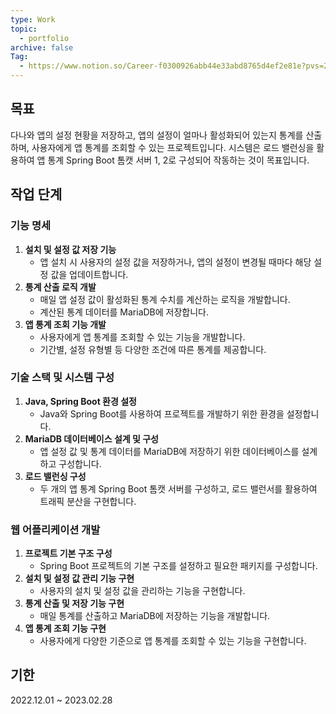 ```yaml
---
type: Work
topic:
  - portfolio
archive: false
Tag:
  - https://www.notion.so/Career-f0300926abb44e33abd8765d4ef2e81e?pvs=21
---
```

## 목표

다나와 앱의 설정 현황을 저장하고, 앱의 설정이 얼마나 활성화되어 있는지 통계를 산출하며, 사용자에게 앱 통계를 조회할 수 있는 프로젝트입니다. 시스템은 로드 밸런싱을 활용하여 앱 통계 Spring Boot 톰캣 서버 1, 2로 구성되어 작동하는 것이 목표입니다.

## 작업 단계

### 기능 명세

1. **설치 및 설정 값 저장 기능**
    - 앱 설치 시 사용자의 설정 값을 저장하거나, 앱의 설정이 변경될 때마다 해당 설정 값을 업데이트합니다.
2. **통계 산출 로직 개발**
    - 매일 앱 설정 값이 활성화된 통계 수치를 계산하는 로직을 개발합니다.
    - 계산된 통계 데이터를 MariaDB에 저장합니다.
3. **앱 통계 조회 기능 개발**
    - 사용자에게 앱 통계를 조회할 수 있는 기능을 개발합니다.
    - 기간별, 설정 유형별 등 다양한 조건에 따른 통계를 제공합니다.

### 기술 스택 및 시스템 구성

1. **Java, Spring Boot 환경 설정**
    - Java와 Spring Boot를 사용하여 프로젝트를 개발하기 위한 환경을 설정합니다.
2. **MariaDB 데이터베이스 설계 및 구성**
    - 앱 설정 값 및 통계 데이터를 MariaDB에 저장하기 위한 데이터베이스를 설계하고 구성합니다.
3. **로드 밸런싱 구성**
    - 두 개의 앱 통계 Spring Boot 톰캣 서버를 구성하고, 로드 밸런서를 활용하여 트래픽 분산을 구현합니다.

### 웹 어플리케이션 개발

1. **프로젝트 기본 구조 구성**
    - Spring Boot 프로젝트의 기본 구조를 설정하고 필요한 패키지를 구성합니다.
2. **설치 및 설정 값 관리 기능 구현**
    - 사용자의 설치 및 설정 값을 관리하는 기능을 구현합니다.
3. **통계 산출 및 저장 기능 구현**
    - 매일 통계를 산출하고 MariaDB에 저장하는 기능을 개발합니다.
4. **앱 통계 조회 기능 구현**
    - 사용자에게 다양한 기준으로 앱 통계를 조회할 수 있는 기능을 구현합니다.

## 기한

2022.12.01 ~ 2023.02.28